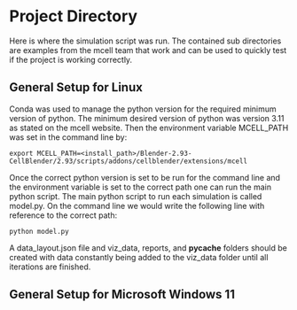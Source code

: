 # Project Directory
Here is where the simulation script was run. The contained sub directories are examples from the mcell team that work and
can be used to quickly test if the project is working correctly. 

## General Setup for Linux
Conda was used to manage the python version for the required minimum version of python. The minimum desired version of python 
was version 3.11 as stated on the mcell website. Then the environment variable MCELL_PATH was set in the command line by:

    export MCELL_PATH=<install_path>/Blender-2.93-CellBlender/2.93/scripts/addons/cellblender/extensions/mcell

Once the correct python version is set to be run for the command line and the environment variable is set to the correct path
one can run the main python script. The main python script to run each simulation is called model.py.
On the command line we would write the following line with reference to the correct path:

    python model.py

A data_layout.json file and viz_data, reports, and __pycache__ folders should be created with data constantly being added to the
viz_data folder until all iterations are finished.
## General Setup for Microsoft Windows 11

